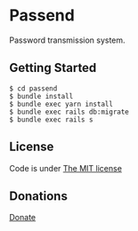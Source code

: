 Passend
=======

Password transmission system.

## Getting Started

```shell
$ cd passend
$ bundle install
$ bundle exec yarn install
$ bundle exec rails db:migrate
$ bundle exec rails s
```

## License
Code is under [The MIT license](LICENSE)

## Donations
[Donate](https://gum.co/mXcR)
